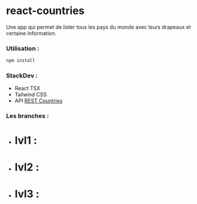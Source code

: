 # react-countries

Une app qui permet de lister tous les pays du monde avec leurs drapeaux et certaine information.

### Utilisation :

```js
npm install
```

### StackDev :

- React TSX
- Tailwind CSS
- API [REST Countries](https://restcountries.com/#api-endpoints-v3)

### Les branches :

- # lvl1 :
- # lvl2 :
- # lvl3 :
